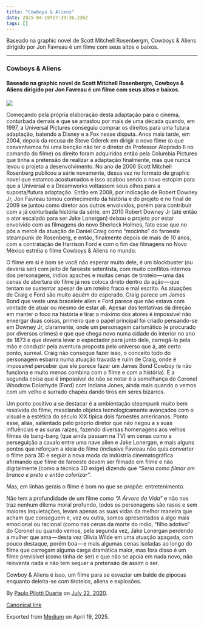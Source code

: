 ```yaml
---
title: "Cowboys & Aliens"
date: 2025-04-19T17:39:36.236Z
tags: []
---
```


Baseado na graphic novel de Scott Mitchell Rosenbergm, Cowboys & Aliens dirigido por Jon Favreau é um filme com seus altos e baixos.

* * *

### **Cowboys & Aliens**

#### Baseado na graphic novel de Scott Mitchell Rosenbergm, Cowboys & Aliens dirigido por Jon Favreau é um filme com seus altos e baixos.

![](https://cdn-images-1.medium.com/max/800/1*m9yPMcxxnj_3s3uCF91CuQ.jpeg)

Começando pela própria elaboração desta adaptação para o cinema, conturbada demais e que se arrastou por mais de uma década quando, em 1997, a Universal Pictures conseguiu comprar os direitos para uma futura adaptação, batendo a Disney e a Fox nesse disputa. Anos mais tarde, em 2004, depois da recusa de Steve Oderek em dirigir o novo filme (o que convenhamos foi uma benção não ter o diretor de Professor Aloprado II no comando do filme) os direito foram adquiridos então pela Columbia Pictures que tinha a pretensão de realizar a adaptação finalmente, mas que nunca levou o projeto a desenvolvimento. No ano de 2006 Scott Mitchell Rosenberg publicou a série novamente, dessa vez no formato de graphic novel que estamos acostumados e isso acabou sendo o novo estopim para que a Universal e a Dreamworks voltassem seus olhos para a suposta/futura adaptação. Então em 2008, por indicação de Robert Downey Jr, Jon Favreau tomou conhecimento da história e do projeto e no final de 2009 se juntou como diretor aos outros envolvidos, porém para contribuir com a já conturbada história da série, em 2010 Robert Downey Jr (até então o ator escalado para ser Jake Lonergan) deixou o projeto por estar envolvido com as filmagens do novo Sherlock Holmes, fato esse que no pôs a mercê da atuação de Daniel Craig como “mocinho” do faroeste steampunk de Rosenberg, e então, finalmente depois de mais de 10 anos, com a contratação de Harrison Ford e com o fim das filmagens no Novo México estréia o filme Cowboys & Aliens no mundo.

O filme em si é bom se você não esperar muito dele, é um blockbuster (ou deveria ser) com jeito de faroeste setentista, com muito conflitos internos dos personagens, índios apaches e muitas cenas de tiroteio — uma das cenas de abertura do filme já nos coloca direto dentro da ação — que tentam se sustentar apesar de um roteiro fraco e mal escrito. As atuações de Craig e Ford são muito aquém do esperado. Craig parece um James Bond que veste uma bracelete alien e Ford parece que não estava com vontade de atuar ou mesmo de estar ali. Apesar das tentativas da direção em manter o foco na história e tirar o máximo dos atores é impossível não enxergar duas coisas, primeiro que o papel principal foi criado pensando-se em Downey Jr, claramente, onde um personagem carismático (e procurado por diversos crimes) e que que chega novo numa cidade do interior no ano de 1873 e que deveria levar o espectador para junto dele, carregá-lo pela mão e conduzir pela aventura proposta pelo universo que á, até certo ponto, surreal. Craig não consegue fazer isso, o conceito todo do personagem esbarra numa atuação travada e ruim de Craig, onde é impossível perceber que ele parece fazer um James Bond Cowboy (e não funciona e muito menos combina com o filme e com a história). E a segunda coisa que é impossível de não se notar é a semelhança do Coronel Woodrow Dolarhyde (Ford) com Indiana Jones, ainda mais quando o vemos com um velho e surrado chapéu dando tiros em seres bizarros.

Um ponto positivo a se destacar é a ambientação steampunk muito bem resolvida do filme, mesclando objetos tecnologicamente avançados com o visual e a estética do século XIX típica dois faroestes americanos. Ponto esse, aliás, salientado pelo próprio diretor que não negou a s suas influências e as suras raízes, fazendo diversas homenagens aos velhos filmes de bang-bang (que ainda passam na TV) em cenas como a perseguição a cavalo entre uma nave alien e Jake Lonergan, e mais alguns pontos que reforçam a ideia do filme (inclusive Favreau não quis converter o filme para 3D e seguir a nova moda da indústria cinematográfica afirmando que filme de faroeste devem ser filmado em filme e não digitalmente (como a técnica 3D exige) dizendo que _“Seria como filmar em branco e preto e então colorizar”._

Mas, em linhas gerais o filme é bom no que se propõe: entretenimento.

Não tem a profundidade de um filme como _“A Árvore da Vida”_ e não nos traz nenhum dilema moral profundo, todos os personagens são rasos e sem maiores inquietações, levam apenas as suas vidas da melhor maneira que acham que conseguem e, vez ou outra, somos apresentados a algo mais emocional ou racional (como nas cenas da morte do índio, “filho adotivo” do Coronel ou quando vemos, pela segunda vez, Jake Lonergan perdendo a mulher que ama — desta vez Olivia Wilde em uma atuação apagada, com pouco destaque, porém boa — e mais algumas cenas isoladas ao longo do filme que carregam alguma carga dramática maior, mas fora disso é um filme previsível (como tinha de ser) e que não se apoia em nada novo, não reinventa nada e não tem sequer a pretensão de assim o ser.

Cowboy & Aliens é isso, um filme para se esvaziar um balde de pipocas enquanto deleita-se com tiroteios, aliens e explosões.

By [Paulo Pilotti Duarte](https://medium.com/@paulopilotti) on [July 22, 2020](https://medium.com/p/db9e8c10c572).

[Canonical link](https://medium.com/@paulopilotti/cowboys-aliens-db9e8c10c572)

Exported from [Medium](https://medium.com) on April 19, 2025.